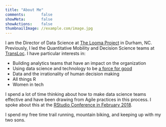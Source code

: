 ```yaml
---
title: "About Me"
comments:       false
showMeta:       false
showActions:    false
thumbnailImage: //example.com/image.jpg
---
```


I am the Director of Data Science at [The Looma Project](https://theloomaproject.com/) in Durham, NC. Previously, I led the Quantitative Mobility and Decision Science teams at [TransLoc](https://transloc.com/). I have particular interests in:

* Building analytics teams that have an impact on the organization
* Using data science and technology to be [a force for good](https://datacolumn.wordpress.ncsu.edu/blog/2017/12/04/datalines-mcvey/)
* Data and the irrationality of human decision making
* All things R
* Women in tech

I spend a lot of time thinking about how to make data science teams effective and have been drawing from Agile practices in this process.  I spoke about this at the [RStudio Conference in February 2018](https://resources.rstudio.com/rstudio-conf-2018/agile-data-science-elaine-mcvey).

I spend my free time trail running, mountain biking, and keeping up with my two sons.